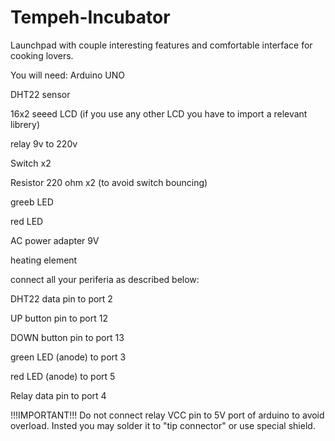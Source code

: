 # Tempeh-Incubator
Launchpad with couple interesting features and comfortable interface for cooking lovers.


You will need:
  Arduino UNO
  
  DHT22 sensor
  
  16x2 seeed LCD (if you use any other LCD you have to import a relevant librery)
  
  relay 9v to 220v
  
  Switch  x2
  
  Resistor 220 ohm  x2 (to avoid switch bouncing)
  
  greeb LED
  
  red LED
  
  AC power adapter 9V
  
  heating element
  
  
connect all your periferia as described below:

  DHT22 data pin to port 2
  
  UP button pin to port 12
  
  DOWN button pin to port 13
  
  green LED (anode) to port 3
  
  red LED (anode) to port 5
  
  Relay data pin to port 4
  
 
 !!!IMPORTANT!!!
 Do not connect relay VCC pin to 5V port of arduino to avoid overload. Insted you may solder it to "tip connector" or use special shield.
